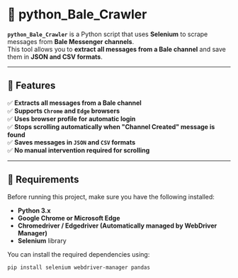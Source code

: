 # 🚀 python_Bale_Crawler

**`python_Bale_Crawler`** is a Python script that uses **Selenium** to scrape messages from **Bale Messenger channels**.  
This tool allows you to **extract all messages from a Bale channel** and save them in **JSON and CSV formats**.

---

## 📌 **Features**
✅ **Extracts all messages from a Bale channel**  
✅ **Supports `Chrome` and `Edge` browsers**  
✅ **Uses browser profile for automatic login**  
✅ **Stops scrolling automatically when "Channel Created" message is found**  
✅ **Saves messages in `JSON` and `CSV` formats**  
✅ **No manual intervention required for scrolling**  

---

## 🔧 **Requirements**
Before running this project, make sure you have the following installed:

- **Python 3.x**
- **Google Chrome or Microsoft Edge**
- **Chromedriver / Edgedriver (Automatically managed by WebDriver Manager)**
- **Selenium** library

You can install the required dependencies using:

```sh
pip install selenium webdriver-manager pandas
